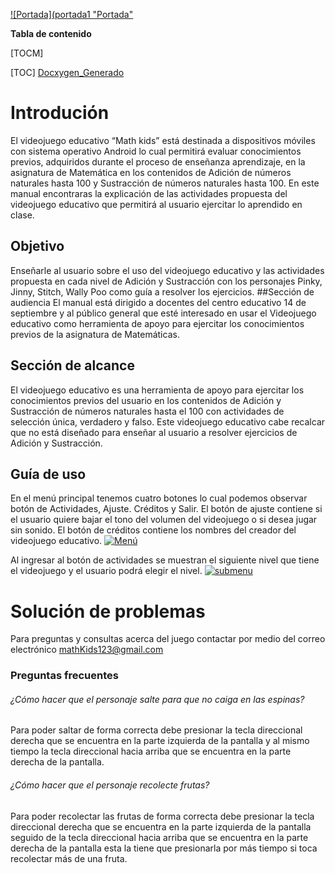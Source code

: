 [![Portada](portada1 "Portada"](https://drive.google.com/file/d/1LBJQ4NX4Fq8f8lHQtHPQj4k9c4G5OSqD/view?usp=sharing"Portada")

**Tabla de contenido**

[TOCM]

[TOC]
[Docxygen_Generado](Docxygen_Generado/html/annotated.html)
# Introdución
El videojuego educativo “Math kids” está destinada a dispositivos móviles con sistema operativo Android lo cual permitirá evaluar conocimientos previos, adquiridos durante el proceso de enseñanza aprendizaje, en la asignatura de Matemática en los contenidos de Adición de números naturales hasta 100 y Sustracción de números naturales hasta 100.
En este manual encontraras la explicación de las actividades propuesta del videojuego educativo que permitirá al usuario ejercitar lo aprendido en clase.
## Objetivo
Enseñarle al usuario sobre el uso del videojuego educativo y las actividades propuesta en cada nivel de Adición y Sustracción con los personajes Pinky, Jinny, Stitch, Wally Poo como guía a resolver los ejercicios.
##Sección de audiencia
El manual está dirigido a docentes del centro educativo 14 de septiembre y al público general que esté interesado en usar el Videojuego educativo como herramienta de apoyo para ejercitar los conocimientos previos de la asignatura de Matemáticas.
## Sección de alcance
El videojuego educativo es una herramienta de apoyo para ejercitar los conocimientos previos del usuario en los contenidos de Adición y Sustracción de números naturales hasta el 100 con actividades de selección única, verdadero y falso.
Este videojuego educativo cabe recalcar que no está diseñado para enseñar al usuario a resolver ejercicios de Adición y Sustracción.
## Guía de uso
En el menú principal tenemos cuatro botones lo cual podemos observar botón de Actividades, Ajuste. Créditos y Salir.
El botón de ajuste contiene si el usuario quiere bajar el tono del volumen del videojuego o si desea jugar sin sonido.
El botón de créditos contiene los nombres del creador del videojuego educativo.
[![Menú](M "Menú")](https://drive.google.com/file/d/1P8b7A0-EZZuYFqK5O337YjNRVfxegIHa/view?usp=sharing "Menú")

Al ingresar al botón de actividades se muestran el siguiente nivel que tiene el videojuego y el usuario podrá elegir el nivel.
[![submenu](Sub "submenu")](https://drive.google.com/file/d/1RbX5-0V5RGRb0vcu29GzsCMmf0dTAfTQ/view?usp=sharing "submenu")
# Solución de problemas 
Para preguntas y consultas acerca del juego contactar por medio del correo electrónico mathKids123@gmail.com
### Preguntas frecuentes
###### ¿Cómo hacer que el personaje salte para que no caiga en las espinas?
Para poder saltar de forma correcta debe presionar la tecla direccional derecha que se encuentra en la parte izquierda de la pantalla y al mismo tiempo la tecla direccional hacia arriba que se encuentra en la parte derecha de la pantalla.
###### ¿Cómo hacer que el personaje recolecte frutas?
Para poder recolectar las frutas de forma correcta debe presionar la tecla direccional derecha que se encuentra en la parte izquierda de la pantalla seguido de la tecla direccional hacia arriba que se encuentra en la parte derecha de la pantalla esta la tiene que presionarla por más tiempo si toca recolectar más de una fruta.
